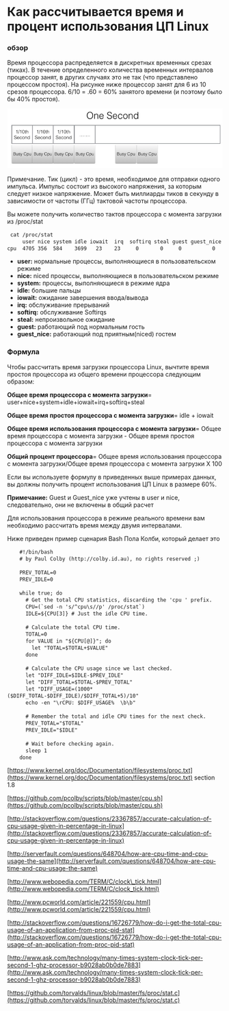 # Как рассчитывается время и процент использования ЦП Linux

### обзор

Время процессора распределяется в дискретных временных срезах (тиках). В течение определенного количества временных интервалов процессор занят, в других случаях это не так (что представлено процессом простоя). На рисунке ниже процессор занят для 6 из 10 срезов процессора. 6/10 = .60 = 60% занятого времени (и поэтому было бы 40% простоя).

![](/images/3b036987b148a55b2e46e60aa3364470)

Примечание. Тик (цикл) - это время, необходимое для отправки одного импульса. Импульс состоит из высокого напряжения, за которым следует низкое напряжение. Может быть миллиарды тиков в секунду в зависимости от частоты (ГГц) тактовой частоты процессора.

Вы можете получить количество тактов процессора с момента загрузки из /proc/stat

```
 cat /proc/stat
     user nice system idle iowait  irq  softirq steal guest guest_nice
cpu  4705 356  584    3699   23    23     0       0     0          0

```

*   **user:** нормальные процессы, выполняющиеся в пользовательском режиме
*   **nice:** niced процессы, выполняющиеся в пользовательском режиме
*   **system:** процессы, выполняющиеся в режиме ядра
*   **idle:** большие пальцы
*   **iowait:** ожидание завершения ввода/вывода
*   **irq:** обслуживание прерываний
*   **softirq:** обслуживание Softirqs
*   **steal:** непроизвольное ожидание
*   **guest:** работающий под нормальным гость
*   **guest\_nice:** работающий под приятным(niced) гостем

###  Формула

Чтобы рассчитать время загрузки процессора Linux, вычтите время простоя процессора из общего времени процессора следующим образом:

**Общее время процессора с момента загрузки**\= user+nice+system+idle+iowait+irq+softirq+steal

**Общее время простоя процессора с момента загрузки**\= idle + iowait

**Общее время использования процессора с момента загрузки**\= Общее время процессора с момента загрузки - Общее время простоя процессора с момента загрузки

**Общий процент процессора**\= Общее время использования процессора с момента загрузки/Общее время процессора с момента загрузки X 100

Если вы используете формулу в приведенных выше примерах данных, вы должны получить процент использования ЦП Linux в размере 60%.

**Примечание:** Guest и Guest_nice уже учтены в user и nice, следовательно, они не включены в общий расчет

Для использования процессора в режиме реального времени вам необходимо рассчитать время между двумя интервалами.

Ниже приведен пример сценария Bash Пола Колби, который делает это

```
    #!/bin/bash
    # by Paul Colby (http://colby.id.au), no rights reserved ;)

    PREV_TOTAL=0
    PREV_IDLE=0

    while true; do
      # Get the total CPU statistics, discarding the 'cpu ' prefix.
      CPU=(`sed -n 's/^cpu\s//p' /proc/stat`)
      IDLE=${CPU[3]} # Just the idle CPU time.

      # Calculate the total CPU time.
      TOTAL=0
      for VALUE in "${CPU[@]}"; do
        let "TOTAL=$TOTAL+$VALUE"
      done

      # Calculate the CPU usage since we last checked.
      let "DIFF_IDLE=$IDLE-$PREV_IDLE"
      let "DIFF_TOTAL=$TOTAL-$PREV_TOTAL"
      let "DIFF_USAGE=(1000*($DIFF_TOTAL-$DIFF_IDLE)/$DIFF_TOTAL+5)/10"
      echo -en "\rCPU: $DIFF_USAGE%  \b\b"

      # Remember the total and idle CPU times for the next check.
      PREV_TOTAL="$TOTAL"
      PREV_IDLE="$IDLE"

      # Wait before checking again.
      sleep 1
    done

```

[https://www.kernel.org/doc/Documentation/filesystems/proc.txt](https://www.kernel.org/doc/Documentation/filesystems/proc.txt) section 1.8

[https://github.com/pcolby/scripts/blob/master/cpu.sh](https://github.com/pcolby/scripts/blob/master/cpu.sh)

[http://stackoverflow.com/questions/23367857/accurate-calculation-of-cpu-usage-given-in-percentage-in-linux](http://stackoverflow.com/questions/23367857/accurate-calculation-of-cpu-usage-given-in-percentage-in-linux)

[http://serverfault.com/questions/648704/how-are-cpu-time-and-cpu-usage-the-same](http://serverfault.com/questions/648704/how-are-cpu-time-and-cpu-usage-the-same)

[http://www.webopedia.com/TERM/C/clock\_tick.html](http://www.webopedia.com/TERM/C/clock_tick.html)

[http://www.pcworld.com/article/221559/cpu.html](http://www.pcworld.com/article/221559/cpu.html)

[http://stackoverflow.com/questions/16726779/how-do-i-get-the-total-cpu-usage-of-an-application-from-proc-pid-stat](http://stackoverflow.com/questions/16726779/how-do-i-get-the-total-cpu-usage-of-an-application-from-proc-pid-stat)

[http://www.ask.com/technology/many-times-system-clock-tick-per-second-1-ghz-processor-b9028ab0b0de7883](http://www.ask.com/technology/many-times-system-clock-tick-per-second-1-ghz-processor-b9028ab0b0de7883)

[https://github.com/torvalds/linux/blob/master/fs/proc/stat.c](https://github.com/torvalds/linux/blob/master/fs/proc/stat.c)
